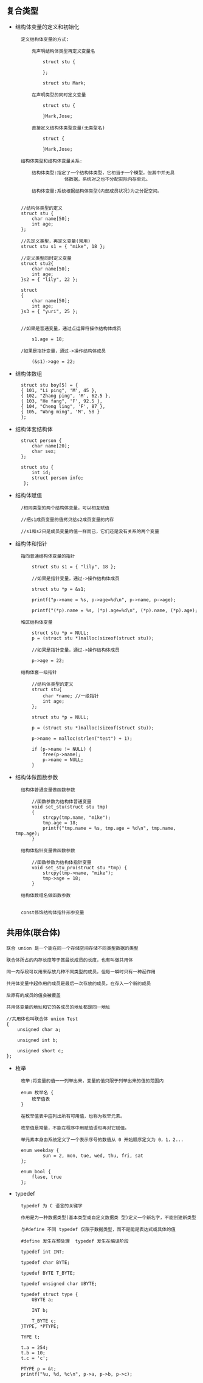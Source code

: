 ## 复合类型

- 结构体变量的定义和初始化

		
		定义结构体变量的方式:
			
			先声明结构体类型再定义变量名
			
				struct stu {
				
				};
				
				struct stu Mark;
			
			在声明类型的同时定义变量
			
				struct stu {
				
				}Mark,Jose;
			
			直接定义结构体类型变量(无类型名)
			
				struct {
				
				}Mark,Jose;
		
		结构体类型和结构体变量关系:
			
			结构体类型:指定了一个结构体类型，它相当于一个模型，但其中并无具
						体数据，系统对之也不分配实际内存单元。
			
			结构体变量:系统根据结构体类型(内部成员状况)为之分配空间。
			
			
		//结构体类型的定义 
		struct stu {
			char name[50];
			int age; 
		};
		
		//先定义类型，再定义变量(常用) 
		struct stu s1 = { "mike", 18 };
		
		//定义类型同时定义变量 
		struct stu2{
			char name[50];
			int age;
		}s2 = { "lily", 22 };
		
		struct
		{
			char name[50];
			int age;
		}s3 = { "yuri", 25 };
		
		
		//如果是普通变量，通过点运算符操作结构体成员 
			
			s1.age = 18;
		
		/如果是指针变量，通过->操作结构体成员
			
			(&s1)->age = 22;
			
		
		
		

- 结构体数组

		
		struct stu boy[5] = {
		{ 101, "Li ping", 'M', 45 },
		{ 102, "Zhang ping", 'M', 62.5 },
		{ 103, "He fang", 'F', 92.5 },
		{ 104, "Cheng ling", 'F', 87 },
		{ 105, "Wang ming", 'M', 58 }
		};
		
		
	
- 结构体套结构体

		
		struct person {
			char name[20];
			char sex; 
		};
		
		struct stu {
			int id;
			struct person info;
		 };
		
	
- 结构体赋值

		
		/相同类型的两个结构体变量，可以相互赋值 
		
		//把s1成员变量的值拷贝给s2成员变量的内存 
		
		//s1和s2只是成员变量的值一样而已，它们还是没有关系的两个变量
		
	
- 结构体和指针

		
		指向普通结构体变量的指针
		
			struct stu s1 = { "lily", 18 };
			
			//如果是指针变量，通过->操作结构体成员
			
			struct stu *p = &s1;
			
			printf("p->name = %s, p->age=%d\n", p->name, p->age); 
			
			printf("(*p).name = %s, (*p).age=%d\n", (*p).name, (*p).age);
		
		堆区结构体变量
		
			struct stu *p = NULL;
			p = (struct stu *)malloc(sizeof(struct stu));
			
			//如果是指针变量，通过->操作结构体成员
			
			p->age = 22;
		
		结构体套一级指针
		
			//结构体类型的定义 
			struct stu{
				char *name; //一级指针
				int age; 
			};
			
			struct stu *p = NULL;
			
			p = (struct stu *)malloc(sizeof(struct stu)); 
			
			p->name = malloc(strlen("test") + 1);
			
			if (p->name != NULL) {
				free(p->name);
				p->name = NULL; 
			}
		
	
- 结构体做函数参数

		
		结构体普通变量做函数参数
		
			//函数参数为结构体普通变量 
			void set_stu(struct stu tmp)
			{
				strcpy(tmp.name, "mike");
				tmp.age = 18;
				printf("tmp.name = %s, tmp.age = %d\n", tmp.name, tmp.age);
			}
		
		结构体指针变量做函数参数
		
			//函数参数为结构体指针变量 
			void set_stu_pro(struct stu *tmp) {
				strcpy(tmp->name, "mike");
				tmp->age = 18; 
			}
		
		结构体数组名做函数参数
		
		
		const修饰结构体指针形参变量	
		

## 共用体(联合体)

			
	联合 union 是一个能在同一个存储空间存储不同类型数据的类型		
	
	联合体所占的内存长度等于其最长成员的长度，也有叫做共用体
	
	同一内存段可以用来存放几种不同类型的成员，但每一瞬时只有一种起作用	
	
	共用体变量中起作用的成员是最后一次存放的成员，在存入一个新的成员 
	
	后原有的成员的值会被覆盖	
	
	共用体变量的地址和它的各成员的地址都是同一地址
	
	//共用体也叫联合体 union Test
	{
		unsigned char a; 
		
		unsigned int b; 
		
		unsigned short c;
	};
			

- 枚举

		
		枚举:将变量的值一一列举出来，变量的值只限于列举出来的值的范围内
		
		enum 枚举名 {
			枚举值表
		}
		
		在枚举值表中应列出所有可用值，也称为枚举元素。
		
		枚举值是常量，不能在程序中用赋值语句再对它赋值。
		
		举元素本身由系统定义了一个表示序号的数值从 0 开始顺序定义为 0，1，2...
		
		enum weekday {
				sun = 2, mon, tue, wed, thu, fri, sat 
		};
				
		enum bool {
			flase, true 
		};
		

- typedef

			
		typedef 为 C 语言的关键字
		
		作用是为一种数据类型(基本类型或自定义数据类 型)定义一个新名字，不能创建新类型
		
		与#define 不同 typedef 仅限于数据类型，而不是能是表达式或具体的值 
		
		#define 发生在预处理	typedef 发生在编译阶段	
			
		typedef int INT;
		
		typedef char BYTE;
		
		typedef BYTE T_BYTE;
		
		typedef unsigned char UBYTE;
		
		typedef struct type {
			UBYTE a; 
			
			INT b; 
			
			T_BYTE c;
		}TYPE, *PTYPE;
		
		TYPE t; 
		
		t.a = 254; 
		t.b = 10; 
		t.c = 'c';
		
		PTYPE p = &t;
		printf("%u, %d, %c\n", p->a, p->b, p->c);
			
	